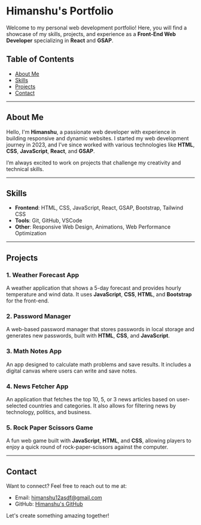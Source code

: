 # Himanshu's Portfolio

Welcome to my personal web development portfolio! Here, you will find a showcase of my skills, projects, and experience as a **Front-End Web Developer** specializing in **React** and **GSAP**.

## Table of Contents
- [About Me](#about-me)
- [Skills](#skills)
- [Projects](#projects)
- [Contact](#contact)

---

## About Me

Hello, I'm **Himanshu**, a passionate web developer with experience in building responsive and dynamic websites. I started my web development journey in 2023, and I’ve since worked with various technologies like **HTML**, **CSS**, **JavaScript**, **React**, and **GSAP**.

I’m always excited to work on projects that challenge my creativity and technical skills.

---

## Skills

- **Frontend**: HTML, CSS, JavaScript, React, GSAP, Bootstrap, Tailwind CSS
- **Tools**: Git, GitHub, VSCode
- **Other**: Responsive Web Design, Animations, Web Performance Optimization

---

## Projects

### 1. **Weather Forecast App**
A weather application that shows a 5-day forecast and provides hourly temperature and wind data. It uses **JavaScript**, **CSS**, **HTML**, and **Bootstrap** for the front-end.

### 2. **Password Manager**
A web-based password manager that stores passwords in local storage and generates new passwords, built with **HTML**, **CSS**, and **JavaScript**.

### 3. **Math Notes App**
An app designed to calculate math problems and save results. It includes a digital canvas where users can write and save notes.

### 4. **News Fetcher App**
An application that fetches the top 10, 5, or 3 news articles based on user-selected countries and categories. It also allows for filtering news by technology, politics, and business.

### 5. **Rock Paper Scissors Game**
A fun web game built with **JavaScript**, **HTML**, and **CSS**, allowing players to enjoy a quick round of rock-paper-scissors against the computer.

---

## Contact

Want to connect? Feel free to reach out to me at:

- Email: [himanshu12asdf@gmail.com](mailto:himanshu12asdf@gmail.com)
- GitHub: [Himanshu's GitHub](https://github.com/HIMANSHU21SHRMA)

Let's create something amazing together!
